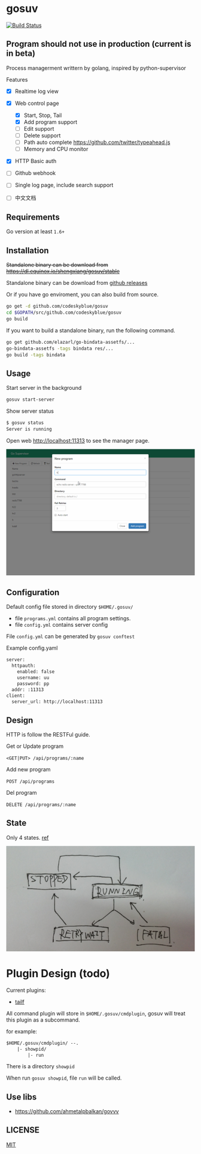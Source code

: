 # gosuv
[![Build Status](https://travis-ci.org/codeskyblue/gosuv.svg)](https://travis-ci.org/codeskyblue/gosuv)

## Program should not use in production (current is in beta)
Process managerment writtern by golang, inspired by python-supervisor

Features

* [x] Realtime log view
* [x] Web control page
	
	* [x] Start, Stop, Tail
	* [x] Add program support
	* [ ] Edit support
	* [ ] Delete support
	* [ ] Path auto complete <https://github.com/twitter/typeahead.js>
	* [ ] Memory and CPU monitor

* [x] HTTP Basic auth
* [ ] Github webhook
* [ ] Single log page, include search support
* [ ] 中文文档

## Requirements
Go version at least `1.6+`

## Installation
<del>Standalone binary can be download from https://dl.equinox.io/shengxiang/gosuv/stable</del>

Standalone binary can be download from [github releases](https://github.com/codeskyblue/gosuv/releases/latest)

Or if you have go enviroment, you can also build from source.

```sh
go get -d github.com/codeskyblue/gosuv
cd $GOPATH/src/github.com/codeskyblue/gosuv
go build
```

If you want to build a standalone binary, run the following command.

```sh
go get github.com/elazarl/go-bindata-assetfs/...
go-bindata-assetfs -tags bindata res/...
go build -tags bindata
```

## Usage
Start server in the background

```sh
gosuv start-server
```

Show server status

```sh
$ gosuv status
Server is running
```

Open web <http://localhost:11313> to see the manager page.

![gosuv web](docs/gosuv.gif)

## Configuration
Default config file stored in directory `$HOME/.gosuv/`

- file `programs.yml` contains all program settings.
- file `config.yml` contains server config

File `config.yml` can be generated by `gosuv conftest`

Example config.yaml

```
server:
  httpauth:
    enabled: false
    username: uu
    password: pp
  addr: :11313
client:
  server_url: http://localhost:11313
```

## Design
HTTP is follow the RESTFul guide.

Get or Update program

`<GET|PUT> /api/programs/:name`

Add new program

`POST /api/programs`

Del program

`DELETE /api/programs/:name`

## State
Only 4 states. [ref](http://supervisord.org/subprocess.html#process-states)

![states](docs/states.png)

# Plugin Design (todo)
Current plugins:

- [tailf](https://github.com/codeskyblue/gosuv-tailf)

All command plugin will store in `$HOME/.gosuv/cmdplugin`, gosuv will treat this plugin as a subcommand.

for example:

	$HOME/.gosuv/cmdplugin/ --.
		|- showpid/
			|- run

There is a directory `showpid`

When run `gosuv showpid`, file `run` will be called.


## Use libs
* <https://github.com/ahmetalpbalkan/govvv>

## LICENSE
[MIT](LICENSE)
